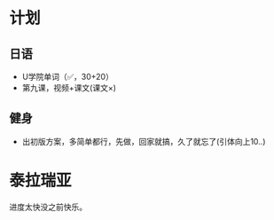 # 计划
## 日语
- U学院单词（✅，30+20）
- 第九课，视频+课文(课文×)
## 健身
- 出初版方案，多简单都行，先做，回家就搞，久了就忘了(引体向上10..)
# 泰拉瑞亚
进度太快没之前快乐。